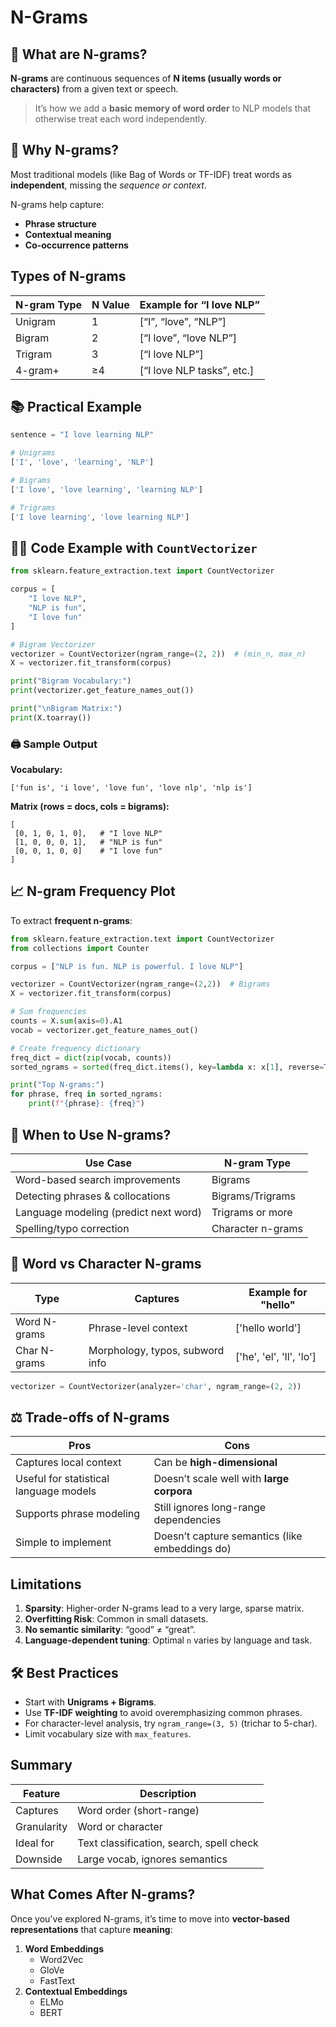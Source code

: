 # N-Grams

## 🧠 What are N-grams?

**N-grams** are continuous sequences of **N items (usually words or characters)** from a given text or speech.

> It’s how we add a **basic memory of word order** to NLP models that otherwise treat each word independently.

## 📌 Why N-grams?

Most traditional models (like Bag of Words or TF-IDF) treat words as **independent**, missing the _sequence or context_.

N-grams help capture:

- **Phrase structure**
- **Contextual meaning**
- **Co-occurrence patterns**

## Types of N-grams

|N-gram Type|N Value|Example for “I love NLP”|
|---|---|---|
|Unigram|1|[“I”, “love”, “NLP”]|
|Bigram|2|[“I love”, “love NLP”]|
|Trigram|3|[“I love NLP”]|
|4-gram+|≥4|[“I love NLP tasks”, etc.]|

## 📚 Practical Example

```python
sentence = "I love learning NLP"

# Unigrams
['I', 'love', 'learning', 'NLP']

# Bigrams
['I love', 'love learning', 'learning NLP']

# Trigrams
['I love learning', 'love learning NLP']
```

## 🧑‍💻 Code Example with `CountVectorizer`

```python
from sklearn.feature_extraction.text import CountVectorizer

corpus = [
    "I love NLP",
    "NLP is fun",
    "I love fun"
]

# Bigram Vectorizer
vectorizer = CountVectorizer(ngram_range=(2, 2))  # (min_n, max_n)
X = vectorizer.fit_transform(corpus)

print("Bigram Vocabulary:")
print(vectorizer.get_feature_names_out())

print("\nBigram Matrix:")
print(X.toarray())
```

### 🖨️ Sample Output

**Vocabulary:**

```
['fun is', 'i love', 'love fun', 'love nlp', 'nlp is']
```

**Matrix (rows = docs, cols = bigrams):**

```
[
 [0, 1, 0, 1, 0],   # "I love NLP"
 [1, 0, 0, 0, 1],   # "NLP is fun"
 [0, 0, 1, 0, 0]    # "I love fun"
]
```

## 📈 N-gram Frequency Plot

To extract **frequent n-grams**:

```python
from sklearn.feature_extraction.text import CountVectorizer
from collections import Counter

corpus = ["NLP is fun. NLP is powerful. I love NLP"]

vectorizer = CountVectorizer(ngram_range=(2,2))  # Bigrams
X = vectorizer.fit_transform(corpus)

# Sum frequencies
counts = X.sum(axis=0).A1
vocab = vectorizer.get_feature_names_out()

# Create frequency dictionary
freq_dict = dict(zip(vocab, counts))
sorted_ngrams = sorted(freq_dict.items(), key=lambda x: x[1], reverse=True)

print("Top N-grams:")
for phrase, freq in sorted_ngrams:
    print(f"{phrase}: {freq}")
```

## 🧠 When to Use N-grams?

|Use Case|N-gram Type|
|---|---|
|Word-based search improvements|Bigrams|
|Detecting phrases & collocations|Bigrams/Trigrams|
|Language modeling (predict next word)|Trigrams or more|
|Spelling/typo correction|Character n-grams|

## 🔬 Word vs Character N-grams

|Type|Captures|Example for "hello"|
|---|---|---|
|Word N-grams|Phrase-level context|['hello world']|
|Char N-grams|Morphology, typos, subword info|['he', 'el', 'll', 'lo']|

```python
vectorizer = CountVectorizer(analyzer='char', ngram_range=(2, 2))
```

## ⚖️ Trade-offs of N-grams

|Pros|Cons|
|---|---|
|Captures local context|Can be **high-dimensional**|
|Useful for statistical language models|Doesn’t scale well with **large corpora**|
|Supports phrase modeling|Still ignores long-range dependencies|
|Simple to implement|Doesn’t capture semantics (like embeddings do)|

## Limitations

1. **Sparsity**: Higher-order N-grams lead to a very large, sparse matrix.
2. **Overfitting Risk**: Common in small datasets.
3. **No semantic similarity**: “good” ≠ “great”.
4. **Language-dependent tuning**: Optimal `n` varies by language and task.

## 🛠 Best Practices

- Start with **Unigrams + Bigrams**.
- Use **TF-IDF weighting** to avoid overemphasizing common phrases.
- For character-level analysis, try `ngram_range=(3, 5)` (trichar to 5-char).
- Limit vocabulary size with `max_features`.

## Summary

|Feature|Description|
|---|---|
|Captures|Word order (short-range)|
|Granularity|Word or character|
|Ideal for|Text classification, search, spell check|
|Downside|Large vocab, ignores semantics|

## What Comes After N-grams?

Once you've explored N-grams, it’s time to move into **vector-based representations** that capture **meaning**:

1. **Word Embeddings**
    - Word2Vec
    - GloVe
    - FastText
2. **Contextual Embeddings**
    - ELMo
    - BERT
